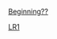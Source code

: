 
[Beginning??](https://github.com/ethanptruong/cse15l-lab-reports/blob/main/index1.md)

[LR1](https://github.com/ethanptruong/cse15l-lab-reports/blob/main/LabReport1)
